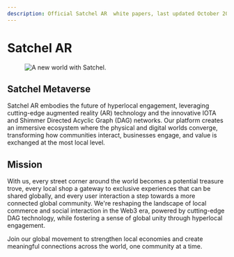```yaml
---
description: Official Satchel AR  white papers, last updated October 2024
---
```


# Satchel AR

<figure><img src=".gitbook/assets/louiscollinsjr_Black_and_white_line_art_illustration_of_an_isom_ce792208-7ca0-4eb9-a4c6-30d8057ccbfa.png" alt="A new world with Satchel."><figcaption></figcaption></figure>

## Satchel Metaverse

Satchel AR embodies the future of hyperlocal engagement, leveraging cutting-edge augmented reality (AR) technology and the innovative IOTA and Shimmer Directed Acyclic Graph (DAG) networks. Our platform creates an immersive ecosystem where the physical and digital worlds converge, transforming how communities interact, businesses engage, and value is exchanged at the most local level.



## Mission

With us, every street corner around the world becomes a potential treasure trove, every local shop a gateway to exclusive experiences that can be shared globally, and every user interaction a step towards a more connected global community. We're reshaping the landscape of local commerce and social interaction in the Web3 era, powered by cutting-edge DAG technology, while fostering a sense of global unity through hyperlocal engagement.

Join our global movement to strengthen local economies and create meaningful connections across the world, one community at a time.






